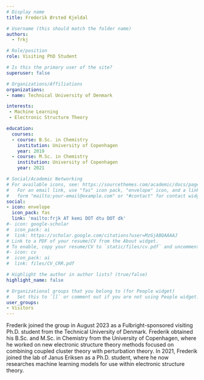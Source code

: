 ```yaml
---
# Display name
title: Frederik Ørsted Kjeldal

# Username (this should match the folder name)
authors:
  - frkj

# Role/position
role: Visiting PhD Student

# Is this the primary user of the site?
superuser: false

# Organizations/Affiliations
organizations:
- name: Technical University of Denmark

interests:
 - Machine Learning
 - Electronic Structure Theory

education:
  courses:
  - course: B.Sc. in Chemistry
    institution: University of Copenhagen
    year: 2019
  - course: M.Sc. in Chemistry
    institution: University of Copenhagen
    year: 2021

# Social/Academic Networking
# For available icons, see: https://sourcethemes.com/academic/docs/page-builder/#icons
#   For an email link, use "fas" icon pack, "envelope" icon, and a link in the
#   form "mailto:your-email@example.com" or "#contact" for contact widget.
social:
- icon: envelope
  icon_pack: fas
  link: 'mailto:frjk AT kemi DOT dtu DOT dk'
#- icon: google-scholar
#  icon_pack: ai
#  link: https://scholar.google.com/citations?user=MzGjABQAAAAJ
# Link to a PDF of your resume/CV from the About widget.
# To enable, copy your resume/CV to `static/files/cv.pdf` and uncomment the lines below.
#- icon: cv
#  icon_pack: ai
#  link: files/CV_CRR.pdf

# Highlight the author in author lists? (true/false)
highlight_name: false

# Organizational groups that you belong to (for People widget)
#   Set this to `[]` or comment out if you are not using People widget.
user_groups:
- Visitors
---
```

Frederik joined the group in August 2023 as a Fulbright-sponsored visiting Ph.D. student from the Technical University of Denmark. Frederik obtained his B.Sc. and M.Sc. in Chemistry from the University of Copenhagen, where he worked on new electronic structure theory methods focused on combining coupled cluster theory with perturbation theory. In 2021, Frederik joined the lab of Janus Eriksen as a Ph.D. student, where he now researches machine learning models for use within electronic structure theory.